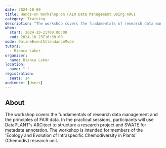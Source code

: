 ```yaml
---
date: 2024-10-09
title: Hands-on Workshop on FAIR Data Management Using ARCs
category: Training
description: "The workshop covers the fundamentals of research data management and the principles of FAIR data."
when:
  start: 2024-10-21T09:00:00
  end: 2024-10-23T16:00:00
mode: OnlineEventAttendanceMode
tutors:
  - Bianca Laker
organizer:
  name: Bianca Laker
location:
  name: " "
registration:
  seats: 14
audience: [Users]
---
```


## About

The workshop covers the fundamentals of research data management and the principles of FAIR data. In the practical sessions, participants will use DataPLANT's ARCitect to structure a research project and SWATE for metadata annotation. The workshop is intended for members of the 'Ecology and Evolution of Intraspecific Chemodiversity in Plants' (Chemodiv) research unit.
